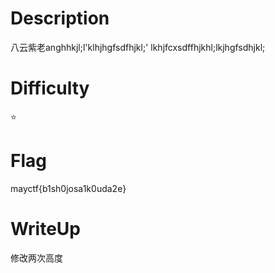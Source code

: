 # Description
八云紫老anghhkjl;l'klhjhgfsdfhjkl;' lkhjfcxsdffhjkhl;lkjhgfsdhjkl;

# Difficulty
⭐

# Flag
mayctf{b1sh0josa1k0uda2e}

# WriteUp
修改两次高度